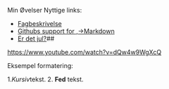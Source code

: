  Min Øvelser
 Nyttige links:
 - [Fagbeskrivelse](https://odin.sdu.dk/sitecore/index.php?a=fagbesk&id=111413&lang=da)
 - [Githubs support for
 ,→Markdown](https://docs.github.com/en/get-started/writing-on-github/getting-started-with-writing-and-formatting-on-github/basic-writing-and-formatting-syntax)
 - [Er det jul?](https://isitchristmas.com)## 
 
 
 https://www.youtube.com/watch?v=dQw4w9WgXcQ
 
 
 
 Eksempel formatering:
 
 1.*Kursiv*tekst.
 2. **Fed** tekst.